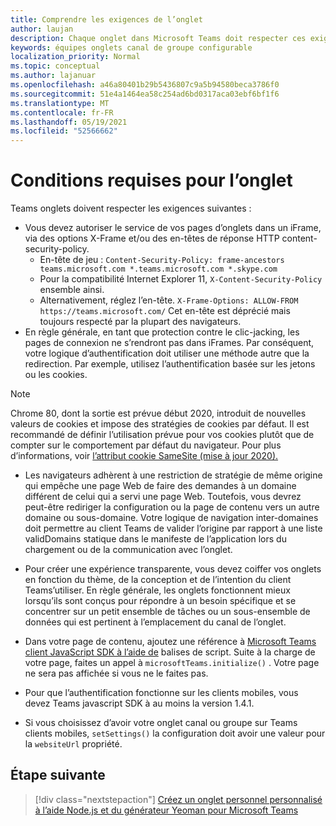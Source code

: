 ```yaml
---
title: Comprendre les exigences de l’onglet
author: laujan
description: Chaque onglet dans Microsoft Teams doit respecter ces exigences.
keywords: équipes onglets canal de groupe configurable
localization_priority: Normal
ms.topic: conceptual
ms.author: lajanuar
ms.openlocfilehash: a46a80401b29b5436807c9a5b94580beca3786f0
ms.sourcegitcommit: 51e4a1464ea58c254ad6bd0317aca03ebf6bf1f6
ms.translationtype: MT
ms.contentlocale: fr-FR
ms.lasthandoff: 05/19/2021
ms.locfileid: "52566662"
---
```

# <a name="tab-requirements"></a>Conditions requises pour l’onglet

Teams onglets doivent respecter les exigences suivantes :

* Vous devez autoriser le service de vos pages d’onglets dans un iFrame, via des options X-Frame et/ou des en-têtes de réponse HTTP content-security-policy.
  * En-tête de jeu : `Content-Security-Policy: frame-ancestors teams.microsoft.com *.teams.microsoft.com *.skype.com`
  * Pour la compatibilité Internet Explorer 11, `X-Content-Security-Policy` ensemble ainsi.
  * Alternativement, réglez l’en-tête. `X-Frame-Options: ALLOW-FROM https://teams.microsoft.com/` Cet en-tête est déprécié mais toujours respecté par la plupart des navigateurs.
* En règle générale, en tant que protection contre le clic-jacking, les pages de connexion ne s’rendront pas dans iFrames. Par conséquent, votre logique d’authentification doit utiliser une méthode autre que la redirection. Par exemple, utilisez l’authentification basée sur les jetons ou les cookies.

> [!NOTE]
> Chrome 80, dont la sortie est prévue début 2020, introduit de nouvelles valeurs de cookies et impose des stratégies de cookies par défaut. Il est recommandé de définir l’utilisation prévue pour vos cookies plutôt que de compter sur le comportement par défaut du navigateur. Pour plus d’informations, voir [l’attribut cookie SameSite (mise à jour 2020).](../../resources/samesite-cookie-update.md)

* Les navigateurs adhèrent à une restriction de stratégie de même origine qui empêche une page Web de faire des demandes à un domaine différent de celui qui a servi une page Web. Toutefois, vous devrez peut-être rediriger la configuration ou la page de contenu vers un autre domaine ou sous-domaine. Votre logique de navigation inter-domaines doit permettre au client Teams de valider l’origine par rapport à une liste validDomains statique dans le manifeste de l’application lors du chargement ou de la communication avec l’onglet.

* Pour créer une expérience transparente, vous devez coiffer vos onglets en fonction du thème, de la conception et de l’intention du client Teams’utiliser. En règle générale, les onglets fonctionnent mieux lorsqu’ils sont conçus pour répondre à un besoin spécifique et se concentrer sur un petit ensemble de tâches ou un sous-ensemble de données qui est pertinent à l’emplacement du canal de l’onglet.

* Dans votre page de contenu, ajoutez une référence à [Microsoft Teams client JavaScript SDK à l’aide de](/javascript/api/overview/msteams-client) balises de script. Suite à la charge de votre page, faites un appel à `microsoftTeams.initialize()` . Votre page ne sera pas affichée si vous ne le faites pas.

* Pour que l’authentification fonctionne sur les clients mobiles, vous devez Teams javascript SDK à au moins la version 1.4.1.

* Si vous choisissez d’avoir votre onglet canal ou groupe sur Teams clients mobiles, `setSettings()` la configuration doit avoir une valeur pour la `websiteUrl` propriété.

## <a name="next-step"></a>Étape suivante

> [!div class="nextstepaction"]
> [Créez un onglet personnel personnalisé à l’aide Node.js et du générateur Yeoman pour Microsoft Teams](~/tabs/quickstarts/create-personal-tab-node-yeoman.md)